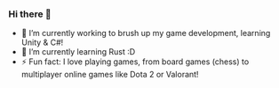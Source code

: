 ### Hi there 👋

- 🔭 I’m currently working to brush up my game development, learning Unity & C#!
- 🌱 I’m currently learning Rust :D
- ⚡ Fun fact: I love playing games, from board games (chess) to multiplayer online games like Dota 2 or Valorant!
